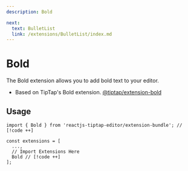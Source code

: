 ```yaml
---
description: Bold

next:
  text: BulletList
  link: /extensions/BulletList/index.md
---
```


# Bold

The Bold extension allows you to add bold text to your editor.

- Based on TipTap's Bold extension. [@tiptap/extension-bold](https://tiptap.dev/docs/editor/extensions/marks/bold)

## Usage

```tsx
import { Bold } from 'reactjs-tiptap-editor/extension-bundle'; // [!code ++]

const extensions = [
  ...,
  // Import Extensions Here
  Bold // [!code ++]
];
```
